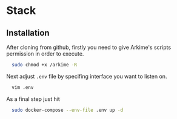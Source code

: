# Stack

## Installation

After cloning from github, firstly you need to give Arkime's scripts permission in order to execute. 

```bash
  sudo chmod +x /arkime -R
```
Next adjust ```.env``` file by specifing interface you want to listen on.
```bash
  vim .env
```    
As a final step just hit
```bash
  sudo docker-compose --env-file .env up -d
```
